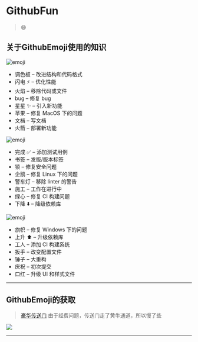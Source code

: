 # GithubFun
> :smile: 

## 关于GithubEmoji使用的知识

![emoji](https://images.monsterlin.com/emoji_01.gif)

- 调色板 – 改进结构和代码格式
- 闪电 ⚡️ – 优化性能
- 火焰 – 移除代码或文件
- bug – 修复 bug
- 星星 ✨ – 引入新功能
- 苹果 – 修复 MacOS 下的问题
- 文档 – 写文档
- 火箭 – 部署新功能

![emoji](https://images.monsterlin.com/emoji_02.gif)

- 完成 ✅ – 添加测试用例
- 书签 – 发版/版本标签
- 锁 – 修复安全问题
- 企鹅 – 修复 Linux 下的问题
- 警车灯 – 移除 linter 的警告
- 施工 – 工作在进行中
- 绿心 – 修复 CI 构建问题
- 下降 ⬇️ – 降级依赖库

![emoji](https://images.monsterlin.com/emoji_03.gif)

- 旗帜 – 修复 Windows 下的问题
- 上升 ⬆️ – 升级依赖库
- 工人 – 添加 CI 构建系统
- 扳手 – 改变配置文件
- 锤子 – 大重构
- 庆祝 – 初次提交
- 口红 – 升级 UI 和样式文件

---

## GithubEmoji的获取

> [豪华传送门](https://www.webpagefx.com/tools/emoji-cheat-sheet/)
> 由于经费问题，传送门走了黄牛通道，所以慢了些

![](https://images.monsterlin.com/emoji_cheat.png)

---
